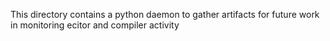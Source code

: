 This directory contains a python daemon to gather artifacts for future work in monitoring ecitor and compiler activity
